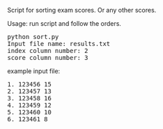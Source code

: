 Script for sorting exam scores. Or any other scores.

Usage:
run script and follow the orders.

<pre>
python sort.py 
Input file name: results.txt
index column number: 2
score column number: 3
</pre>

example input file:
<pre>
1. 123456 15
2. 123457 13
3. 123458 16
4. 123459 12
5. 123460 10
6. 123461 8
</pre>
